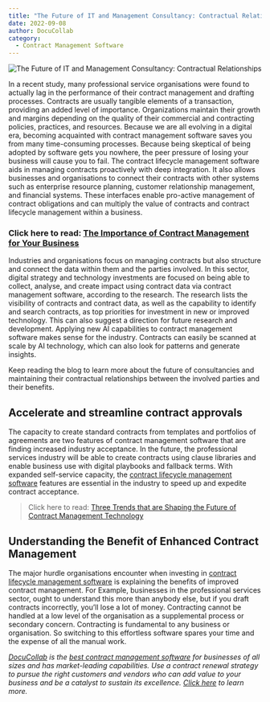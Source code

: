 ```yaml
---
title: "The Future of IT and Management Consultancy: Contractual Relationships "
date: 2022-09-08
author: DocuCollab
category:
  - Contract Management Software
---
```


![The Future of IT and Management Consultancy: Contractual Relationships](/img/blog/The-Future-850x429.jpg)

In a recent study, many professional service organisations were found to actually lag in the performance of their contract management and drafting processes. Contracts are usually tangible elements of a transaction, providing an added level of importance. Organizations maintain their growth and margins depending on the quality of their commercial and contracting policies, practices, and resources. Because we are all evolving in a digital era, becoming acquainted with contract management software saves you from many time-consuming processes. Because being skeptical of being adopted by software gets you nowhere, the peer pressure of losing your business will cause you to fail. The contract lifecycle management software aids in managing contracts proactively with deep integration. It also allows businesses and organisations to connect their contracts with other systems such as enterprise resource planning, customer relationship management, and financial systems. These interfaces enable pro-active management of contract obligations and can multiply the value of contracts and contract lifecycle management within a business.

### Click here to read: [The Importance of Contract Management for Your Business](https://docucollab.com/why-contract-management-important-to-your-business/)

Industries and organisations focus on managing contracts but also structure and connect the data within them and the parties involved. In this sector, digital strategy and technology investments are focused on being able to collect, analyse, and create impact using contract data via contract management software, according to the research. The research lists the visibility of contracts and contract data, as well as the capability to identify and search contracts, as top priorities for investment in new or improved technology. This can also suggest a direction for future research and development. Applying new AI capabilities to contract management software makes sense for the industry. Contracts can easily be scanned at scale by AI technology, which can also look for patterns and generate insights.

Keep reading the blog to learn more about the future of consultancies and maintaining their contractual relationships between the involved parties and their benefits.

## Accelerate and streamline contract approvals

The capacity to create standard contracts from templates and portfolios of agreements are two features of contract management software that are finding increased industry acceptance. In the future, the professional services industry will be able to create contracts using clause libraries and enable business use with digital playbooks and fallback terms. With expanded self-service capacity, the [contract lifecycle management software](https://docucollab.com/the-benefits-of-contract-renewals-in-the-clm-software/) features are essential in the industry to speed up and expedite contract acceptance.

> Click here to read: [Three Trends that are Shaping the Future of Contract Management Technology](https://docucollab.com/three-trends-that-are-shaping-the-future-of-contract-management/)

## Understanding the Benefit of Enhanced Contract Management

The major hurdle organisations encounter when investing in [contract lifecycle management software](https://docucollab.com/the-benefits-of-contract-renewals-in-the-clm-software/) is explaining the benefits of improved contract management. For Example, businesses in the professional services sector, ought to understand this more than anybody else, but if you draft contracts incorrectly, you’ll lose a lot of money. Contracting cannot be handled at a low level of the organisation as a supplemental process or secondary concern. Contracting is fundamental to any business or organisation. So switching to this effortless software spares your time and the expense of all the manual work.

_[DocuCollab](https://docucollab.com/) is the [best contract management software](https://docucollab.com/contract-management-software/) for businesses of all sizes and has market-leading capabilities. Use a contract renewal strategy to pursue the right customers and vendors who can add value to your business and be a catalyst to sustain its excellence. [Click here](https://docucollab.com/book-demo/) to learn more._
